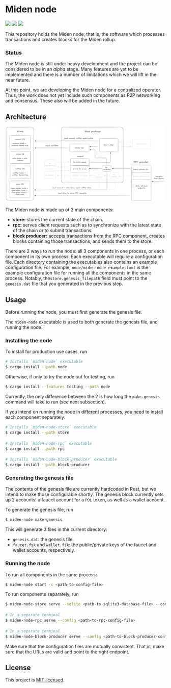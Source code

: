 # Miden node

<a href="https://github.com/0xPolygonMiden/miden-node/blob/main/LICENSE"><img src="https://img.shields.io/badge/license-MIT-blue.svg"></a>
<img src="https://github.com/0xPolygonMiden/miden-node/workflows/CI/badge.svg?branch=main">
<a href="https://crates.io/crates/miden-node"><img src="https://img.shields.io/crates/v/miden-node"></a>

This repository holds the Miden node; that is, the software which processes transactions and creates blocks for the Miden rollup.

### Status

The Miden node is still under heavy development and the project can be considered to be in an *alpha* stage. Many features are yet to be implemented and there is a number of limitations which we will lift in the near future.

At this point, we are developing the Miden node for a centralized operator. Thus, the work does not yet include such components as P2P networking and consensus. These also will be added in the future.

## Architecture

![Architecture diagram](./assets/architecture.png)

The Miden node is made up of 3 main components: 
- **store:** stores the current state of the chain.
- **rpc:** serves client requests such as to synchronize with the latest state of the chain or to submit transactions.
- **block producer:** accepts transactions from the RPC component, creates blocks containing those transactions, and sends them to the store.

There are 2 ways to run the node: all 3 components in one process, or each component in its own process. Each executable will require a configuration file. Each directory containing the executables also contains an example configuration file. For example, `node/miden-node-example.toml` is the example configuration file for running all the components in the same process. Notably, the`store.genesis_filepath` field must point to the `genesis.dat` file that you generated in the previous step.

## Usage

Before running the node, you must first generate the genesis file. 

The `miden-node` executable is used to both generate the genesis file, and running the node.

### Installing the node

To install for production use cases, run

```sh
# Installs `miden-node` executable
$ cargo install --path node
```

Otherwise, if only to try the node out for testing, run

```sh
$ cargo install --features testing --path node
```

Currently, the only difference between the 2 is how long the `make-genesis` command will take to run (see next subsection).

If you intend on running the node in different processes, you need to install each component separately:

```sh
# Installs `miden-node-store` executable
$ cargo install --path store

# Installs `miden-node-rpc` executable
$ cargo install --path rpc

# Installs `miden-node-block-producer` executable
$ cargo install --path block-producer
```

### Generating the genesis file

The contents of the genesis file are currently hardcoded in Rust, but we intend to make those configurable shortly. The genesis block currently sets up 2 accounts: a faucet account for a `POL` token, as well as a wallet account.

To generate the genesis file, run 

```sh
$ miden-node make-genesis
```

This will generate 3 files in the current directory: 
- `genesis.dat`: the genesis file.
- `faucet.fsk` and `wallet.fsk`: the public/private keys of the faucet and wallet accounts, respectively.

### Running the node

To run all components in the same process:

```sh
$ miden-node start -c <path-to-config-file>
```

To run components separately, run

```sh
$ miden-node-store serve --sqlite <path-to-sqlite3-database-file> --config <path-to-store-config-file>

# In a separate terminal
$ miden-node-rpc serve --config <path-to-rpc-config-file>

# In a separate terminal
$ miden-node-block-producer serve --config <path-to-block-producer-config-file>
```

Make sure that the configuration files are mutually consistent. That is, make sure that the URLs are valid and point to the right endpoint.

## License
This project is [MIT licensed](./LICENSE).
